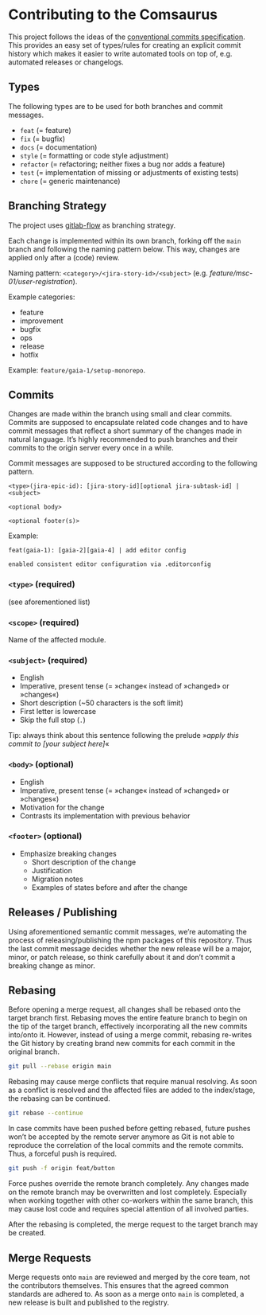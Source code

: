 # Contributing to the Comsaurus

This project follows the ideas of the [conventional commits specification](https://www.conventionalcommits.org/). 
This provides an easy set of types/rules for creating an explicit commit history which makes it easier to write automated 
tools on top of, e.g. automated releases or changelogs.

## Types

The following types are to be used for both branches and commit messages.

- `feat` (= feature)
- `fix` (= bugfix)
- `docs` (= documentation)
- `style` (= formatting or code style adjustment)
- `refactor` (= refactoring; neither fixes a bug nor adds a feature)
- `test` (= implementation of missing or adjustments of existing tests)
- `chore` (= generic maintenance)

## Branching Strategy
The project uses [gitlab-flow](https://docs.gitlab.com/ee/topics/gitlab_flow.html) as branching strategy.

Each change is implemented within its own branch, forking off the `main` branch and following the naming pattern below. 
This way, changes are applied only after a (code) review.

Naming pattern: `<category>/<jira-story-id>/<subject>` (e.g. _feature/msc-01/user-registration_).

Example categories:

- feature
- improvement
- bugfix
- ops
- release
- hotfix

Example: `feature/gaia-1/setup-monorepo`.

## Commits

Changes are made within the branch using small and clear commits. Commits are supposed to encapsulate related code changes 
and to have commit messages that reflect a short summary of the changes made in natural language. It’s highly recommended to 
push branches and their commits to the origin server every once in a while.

Commit messages are supposed to be structured according to the following pattern.

```plain
<type>(jira-epic-id): [jira-story-id][optional jira-subtask-id] | <subject>

<optional body>

<optional footer(s)>
```
Example:
```
feat(gaia-1): [gaia-2][gaia-4] | add editor config

enabled consistent editor configuration via .editorconfig
```
### `<type>` (required)

(see aforementioned list)

### `<scope>` (required)

Name of the affected module.

### `<subject>` (required)

- English
- Imperative, present tense (= »change« instead of »changed» or »changes«)
- Short description (~50 characters is the soft limit)
- First letter is lowercase
- Skip the full stop (`.`)

Tip: always think about this sentence following the prelude »_apply this commit to [your subject here]_«

### `<body>` (optional)

- English
- Imperative, present tense (= »change« instead of »changed» or »changes«)
- Motivation for the change
- Contrasts its implementation with previous behavior

### `<footer>` (optional)

- Emphasize breaking changes
  - Short description of the change
  - Justification
  - Migration notes
  - Examples of states before and after the change

## Releases / Publishing

Using aforementioned semantic commit messages, we’re automating the process of releasing/publishing the npm packages of 
this repository. Thus the last commit message decides whether the new release will be a major, minor, or patch release, so 
think carefully about it and don’t commit a breaking change as minor.

## Rebasing

Before opening a merge request, all changes shall be rebased onto the target branch first. Rebasing moves the entire feature 
branch to begin on the tip of the target branch, effectively incorporating all the new commits into/onto it. However, instead 
of using a merge commit, rebasing re-writes the Git history by creating brand new commits for each commit in the original branch.

```sh
git pull --rebase origin main
```

Rebasing may cause merge conflicts that require manual resolving. As soon as a conflict is resolved and the affected files are 
added to the index/stage, the rebasing can be continued.

```sh
git rebase --continue
```

In case commits have been pushed before getting rebased, future pushes won’t be accepted by the remote server anymore as Git is 
not able to reproduce the correlation of the local commits and the remote commits. Thus, a forceful push is required.

```sh
git push -f origin feat/button
```

Force pushes override the remote branch completely. Any changes made on the remote branch may be overwritten and lost completely. 
Especially when working together with other co-workers within the same branch, this may cause lost code and requires special 
attention of all involved parties.

After the rebasing is completed, the merge request to the target branch may be created.

## Merge Requests

Merge requests onto `main` are reviewed and merged by the core team, not the contributors themselves. This ensures that the agreed 
common standards are adhered to. As soon as a merge onto `main` is completed, a new release is built and published to the registry.
